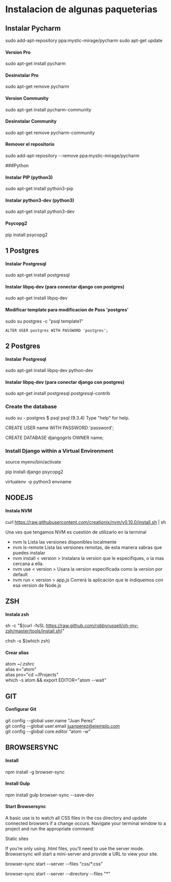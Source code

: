 # Instalacion de algunas paqueterias

## Instalar Pycharm
sudo add-apt-repository ppa:mystic-mirage/pycharm
sudo apt-get update

#### Version Pro
sudo apt-get install pycharm
#### Desinstalar Pro
sudo apt-get remove pycharm

#### Version Community
sudo apt-get install pycharm-community
#### Desinstalar Community
sudo apt-get remove pycharm-community

#### Remover el repositorio
sudo add-apt-repository --remove ppa:mystic-mirage/pycharm

###Python
#### Instalar PIP (python3)
sudo apt-get install python3-pip
#### Instalar python3-dev (python3)
sudo apt-get install python3-dev
#### Psycopg2
pip install psycopg2


## 1 Postgres
#### Instalar Postgresql
sudo apt-get install postgresql
#### Instalar libpq-dev (para conectar django con postgres)
sudo apt-get install libpq-dev
#### Modificar template para modificacion de Pass 'postgres'
sudo su postgres -c "psql template1"
```
ALTER USER postgres WITH PASSWORD 'postgres';
```
## 2 Postgres
#### Instalar Postgresql
sudo apt-get install libpq-dev python-dev
#### Instalar libpq-dev (para conectar django con postgres)
sudo apt-get install postgresql postgresql-contrib

### Create the database
sudo su - postgres
$ psql
psql (9.3.4)
Type "help" for help.

CREATE USER name WITH PASSWORD 'password';
 
CREATE DATABASE djangogirls OWNER name;

### Install Django within a Virtual Environment
source myenv/bin/activate

pip install django psycopg2

virtualenv -p python3 envname


## NODEJS
#### Instala NVM
curl https://raw.githubusercontent.com/creationix/nvm/v0.10.0/install.sh | sh

Una ves que tengamos NVM es cuestión de utilizarlo en la terminal

- nvm ls Lista las versiones disponibles localmente
- nvm ls-remote Lista las versiones remotas, de esta manera sabras que puedes instalar
- nvm install < version > Instalara la version que le especifiques, o la mas cercana a ella.
- nvm use < version > Usara la version especificada como la version por default
- nvm run < version > app,js Correrá la aplicación que le indiquemos con esa version de Node.js

## ZSH
#### Instala zsh
sh -c "$(curl -fsSL https://raw.github.com/robbyrussell/oh-my-zsh/master/tools/install.sh)"   

chsh -s $(which zsh)
#### Crear alias
atom ~/.zshrc   
alias e="atom"   
alias pro="cd ~/Projects"   
which -s atom && export EDITOR="atom --wait"

## GIT
#### Configurar Git
git config --global user.name "Juan Perez”   
git config --global user.email    juanperez@ejemplo.com   
git config --global core.editor “atom -w"   

## BROWSERSYNC
#### Install
npm install -g browser-sync

#### Install Gulp

npm install gulp browser-sync --save-dev

#### Start Browsersync

A basic use is to watch all CSS files in the css directory and update connected browsers if a change occurs. Navigate your terminal window to a project and run the appropriate command:

Static sites

If you’re only using .html files, you’ll need to use the server mode. Browsersync will start a mini-server and provide a URL to view your site.

browser-sync start --server --files "css/*.css"

browser-sync start --server --directory --files "*"



